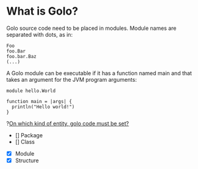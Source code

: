 # What is Golo?

Golo source code need to be placed in modules. Module names are separated with dots, as in:

```golo
Foo
foo.Bar
foo.bar.Baz
(...)
```
A Golo module can be executable if it has a function named main and that takes an argument for the JVM program arguments:

```golo
module hello.World

function main = |args| {
  println("Hello world!")
}
```

?[On which kind of entity, golo code must be set? ](single)
- [] Package
- [] Class
- [x] Module
- [x] Structure
